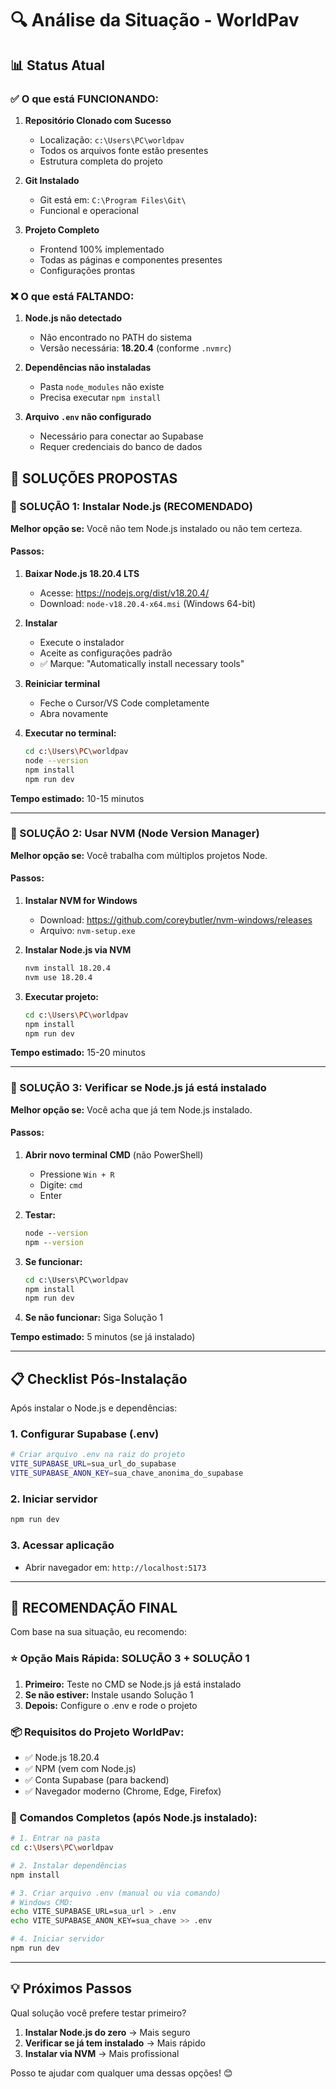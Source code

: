 # 🔍 Análise da Situação - WorldPav

## 📊 Status Atual

### ✅ O que está FUNCIONANDO:
1. **Repositório Clonado com Sucesso**
   - Localização: `c:\Users\PC\worldpav`
   - Todos os arquivos fonte estão presentes
   - Estrutura completa do projeto

2. **Git Instalado**
   - Git está em: `C:\Program Files\Git\`
   - Funcional e operacional

3. **Projeto Completo**
   - Frontend 100% implementado
   - Todas as páginas e componentes presentes
   - Configurações prontas

### ❌ O que está FALTANDO:
1. **Node.js não detectado**
   - Não encontrado no PATH do sistema
   - Versão necessária: **18.20.4** (conforme `.nvmrc`)
   
2. **Dependências não instaladas**
   - Pasta `node_modules` não existe
   - Precisa executar `npm install`

3. **Arquivo `.env` não configurado**
   - Necessário para conectar ao Supabase
   - Requer credenciais do banco de dados

## 🎯 SOLUÇÕES PROPOSTAS

### 🥇 SOLUÇÃO 1: Instalar Node.js (RECOMENDADO)

**Melhor opção se:** Você não tem Node.js instalado ou não tem certeza.

#### Passos:
1. **Baixar Node.js 18.20.4 LTS**
   - Acesse: https://nodejs.org/dist/v18.20.4/
   - Download: `node-v18.20.4-x64.msi` (Windows 64-bit)
   
2. **Instalar**
   - Execute o instalador
   - Aceite as configurações padrão
   - ✅ Marque: "Automatically install necessary tools"

3. **Reiniciar terminal**
   - Feche o Cursor/VS Code completamente
   - Abra novamente

4. **Executar no terminal:**
   ```bash
   cd c:\Users\PC\worldpav
   node --version
   npm install
   npm run dev
   ```

**Tempo estimado:** 10-15 minutos

---

### 🥈 SOLUÇÃO 2: Usar NVM (Node Version Manager)

**Melhor opção se:** Você trabalha com múltiplos projetos Node.

#### Passos:
1. **Instalar NVM for Windows**
   - Download: https://github.com/coreybutler/nvm-windows/releases
   - Arquivo: `nvm-setup.exe`

2. **Instalar Node.js via NVM**
   ```bash
   nvm install 18.20.4
   nvm use 18.20.4
   ```

3. **Executar projeto:**
   ```bash
   cd c:\Users\PC\worldpav
   npm install
   npm run dev
   ```

**Tempo estimado:** 15-20 minutos

---

### 🥉 SOLUÇÃO 3: Verificar se Node.js já está instalado

**Melhor opção se:** Você acha que já tem Node.js instalado.

#### Passos:
1. **Abrir novo terminal CMD** (não PowerShell)
   - Pressione `Win + R`
   - Digite: `cmd`
   - Enter

2. **Testar:**
   ```cmd
   node --version
   npm --version
   ```

3. **Se funcionar:**
   ```cmd
   cd c:\Users\PC\worldpav
   npm install
   npm run dev
   ```

4. **Se não funcionar:** Siga Solução 1

**Tempo estimado:** 5 minutos (se já instalado)

---

## 📋 Checklist Pós-Instalação

Após instalar o Node.js e dependências:

### 1. Configurar Supabase (.env)
```bash
# Criar arquivo .env na raiz do projeto
VITE_SUPABASE_URL=sua_url_do_supabase
VITE_SUPABASE_ANON_KEY=sua_chave_anonima_do_supabase
```

### 2. Iniciar servidor
```bash
npm run dev
```

### 3. Acessar aplicação
- Abrir navegador em: `http://localhost:5173`

---

## 🎯 RECOMENDAÇÃO FINAL

Com base na sua situação, eu recomendo:

### ⭐ **Opção Mais Rápida: SOLUÇÃO 3 + SOLUÇÃO 1**

1. **Primeiro:** Teste no CMD se Node.js já está instalado
2. **Se não estiver:** Instale usando Solução 1
3. **Depois:** Configure o .env e rode o projeto

### 📦 Requisitos do Projeto WorldPav:
- ✅ Node.js 18.20.4
- ✅ NPM (vem com Node.js)
- ✅ Conta Supabase (para backend)
- ✅ Navegador moderno (Chrome, Edge, Firefox)

### 🚀 Comandos Completos (após Node.js instalado):
```bash
# 1. Entrar na pasta
cd c:\Users\PC\worldpav

# 2. Instalar dependências
npm install

# 3. Criar arquivo .env (manual ou via comando)
# Windows CMD:
echo VITE_SUPABASE_URL=sua_url > .env
echo VITE_SUPABASE_ANON_KEY=sua_chave >> .env

# 4. Iniciar servidor
npm run dev
```

---

## 💡 Próximos Passos

Qual solução você prefere testar primeiro?

1. **Instalar Node.js do zero** → Mais seguro
2. **Verificar se já tem instalado** → Mais rápido
3. **Instalar via NVM** → Mais profissional

Posso te ajudar com qualquer uma dessas opções! 😊




